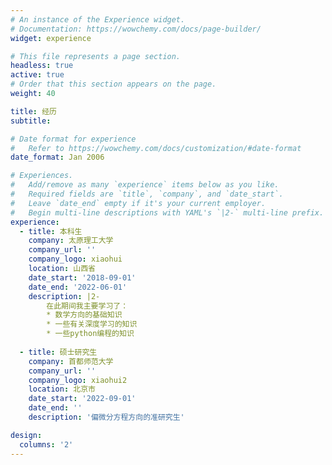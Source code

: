 ```yaml
---
# An instance of the Experience widget.
# Documentation: https://wowchemy.com/docs/page-builder/
widget: experience

# This file represents a page section.
headless: true
active: true
# Order that this section appears on the page.
weight: 40

title: 经历
subtitle:

# Date format for experience
#   Refer to https://wowchemy.com/docs/customization/#date-format
date_format: Jan 2006

# Experiences.
#   Add/remove as many `experience` items below as you like.
#   Required fields are `title`, `company`, and `date_start`.
#   Leave `date_end` empty if it's your current employer.
#   Begin multi-line descriptions with YAML's `|2-` multi-line prefix.
experience:
  - title: 本科生
    company: 太原理工大学
    company_url: ''
    company_logo: xiaohui
    location: 山西省
    date_start: '2018-09-01'
    date_end: '2022-06-01'
    description: |2-
        在此期间我主要学习了：
        * 数学方向的基础知识
        * 一些有关深度学习的知识
        * 一些python编程的知识
        
  - title: 硕士研究生
    company: 首都师范大学
    company_url: ''
    company_logo: xiaohui2
    location: 北京市
    date_start: '2022-09-01'
    date_end: ''
    description: '偏微分方程方向的准研究生'

design:
  columns: '2'
---
```

